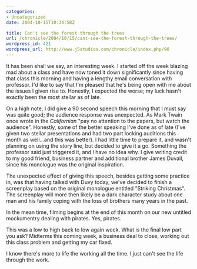 ```yaml
--- 
categories:
- Uncategorized
date: 2004-10-15T10:34:58Z

title: Can't see the forest through the trees
url: /chronicle/2004/10/15/cant-see-the-forest-through-the-trees/
wordpress_id: 421
wordpress_url: http://www.j5studios.com/chronicle/index.php/90
---
```


It has been shall we say, an interesting week.  I started off the week blazing mad about a class and have now toned it down significantly since having that class this morning and having a lengthy email conversation with professor.  I'd like to say that I'm pleased that he's being open with me about the issues I given rise to.  Honestly, I expected the worse; my luck hasn't exactly been the most stellar as of late.


On a high note, I did give a 90 second speech this morning that I must say was quite good; the audience response was unexpected.  As Mark Twain once wrote in the <i>Californian</i> "pay no attention to the papers, but watch the audience".  Honestly, some of the better speaking I've done as of late (I've given two stellar presentations and had two part locking auditions this month as well...and this was better).  I had little time to prepare it, and wasn't planning on using the story line, but decided to give it a go.  Something the professor said just triggered it, and I have no idea why.  I give writing credit to my good friend, business partner and additional brother James Duvall, since his monologue was the original inspiration.


The unexpected effect of giving this speech, besides getting some practice in, was that having talked with Duvy today, we've decided to finish a screenplay based on the original monologue entitled "Striking Christmas".  The screenplay will more then likely be a dark character study about one man and his family coping with the loss of brothers many years in the past.


In the mean time, filming begins at the end of this month on our new untitled mockumentry dealing with pirates.  Yes, pirates.


This was a low to high back to low again week.  What is the final low part you ask?  Midterms this coming week, a business deal to close, working out this class problem and getting my car fixed.


I know there's more to life the working all the time.  I just can't see the life through the work.

